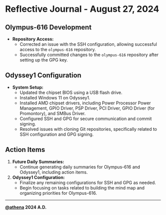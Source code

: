 
# Reflective Journal - August 27, 2024

## Olympus-616 Development
- **Repository Access:**
  - Corrected an issue with the SSH configuration, allowing successful access to the `olympus-616` repository.
  - Successfully committed changes to the `olympus-616` repository after setting up the GPG key.

## Odyssey1 Configuration
- **System Setup:**
  - Updated the chipset BIOS using a USB flash drive.
  - Installed Windows 11 on Odyssey1.
  - Installed AMD chipset drivers, including Power Processor Power Management, GPIO Driver, PSP Driver, PCI Driver, GPIO Driver (for Promontory), and SMBus Driver.
  - Configured SSH and GPG for secure communication and commit signing.
  - Resolved issues with cloning Git repositories, specifically related to SSH configuration and GPG signing.

## Action Items
1. **Future Daily Summaries:**
   - Continue generating daily summaries for Olympus-616 and Odyssey1, including action items.
2. **Odyssey1 Configuration:**
   - Finalize any remaining configurations for SSH and GPG as needed.
   - Begin focusing on tasks related to building the mind map and organizing priorities for Olympus-616.

***
**[@athena](https://github.com/olympus-616/olympus-616/source_of_truth/athena)
2024 A.D.**